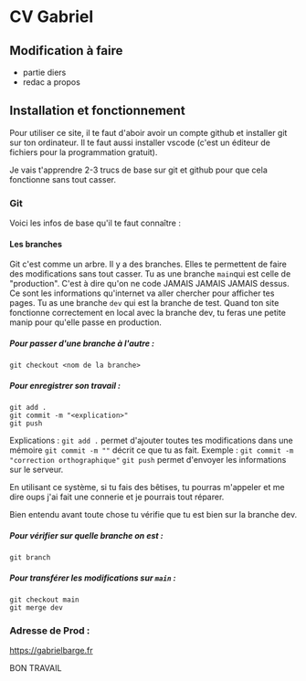 # CV Gabriel

## Modification à faire
- partie diers
- redac a propos

## Installation et fonctionnement

Pour utiliser ce site, il te faut d'aboir avoir un compte github et installer git sur ton ordinateur.
Il te faut aussi installer vscode (c'est un éditeur de fichiers pour la programmation gratuit).

Je vais t'apprendre 2-3 trucs de base sur git et github pour que cela fonctionne sans tout casser.

### Git

Voici les infos de base qu'il te faut connaître :

#### Les branches

Git c'est comme un arbre. Il y a des branches. Elles te permettent de faire des modifications sans tout casser.
Tu as une branche `main`qui est celle de "production". C'est à dire qu'on ne code JAMAIS JAMAIS JAMAIS dessus. Ce sont les informations qu'internet va aller chercher pour afficher tes pages.
Tu as une branche `dev` qui est la branche de test. 
Quand ton site fonctionne correctement en local avec la branche dev, tu feras une petite manip pour qu'elle passe en production.

##### Pour passer d'une branche à l'autre :
`git checkout <nom de la branche>`

##### Pour enregistrer son travail :
```
git add .
git commit -m "<explication>"
git push
```

Explications :
`git add .` permet d'ajouter toutes tes modifications dans une mémoire
`git commit -m ""` décrit ce que tu as fait. Exemple : `git commit -m "correction orthographique"`
`git push` permet d'envoyer les informations sur le serveur.

En utilisant ce système, si tu fais des bêtises, tu pourras m'appeler et me dire oups j'ai fait une connerie et je pourrais tout réparer.

Bien entendu avant toute chose tu vérifie que tu est bien sur la branche dev.

##### Pour vérifier sur quelle branche on est :
`git branch`

##### Pour transférer les modifications sur `main` :
```
git checkout main
git merge dev
```

### Adresse de Prod :
https://gabrielbarge.fr

BON TRAVAIL


